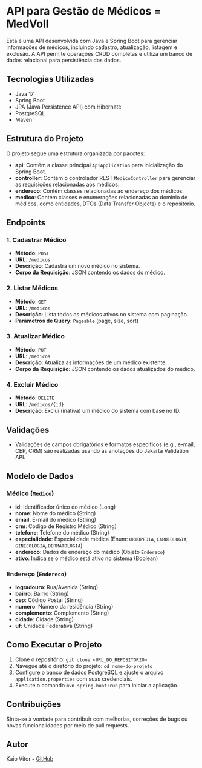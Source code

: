 # API para Gestão de Médicos = MedVoll

Esta é uma API desenvolvida com Java e Spring Boot para gerenciar informações de médicos, incluindo cadastro, atualização, listagem e exclusão. A API permite operações CRUD completas e utiliza um banco de dados relacional para persistência dos dados.

## Tecnologias Utilizadas

- Java 17
- Spring Boot
- JPA (Java Persistence API) com Hibernate
- PostgreSQL
- Maven

## Estrutura do Projeto

O projeto segue uma estrutura organizada por pacotes:

- **api**: Contém a classe principal `ApiApplication` para inicialização do Spring Boot.
- **controller**: Contém o controlador REST `MedicoController` para gerenciar as requisições relacionadas aos médicos.
- **endereco**: Contém classes relacionadas ao endereço dos médicos.
- **medico**: Contém classes e enumerações relacionadas ao domínio de médicos, como entidades, DTOs (Data Transfer Objects) e o repositório.

## Endpoints

### 1. Cadastrar Médico

- **Método**: `POST`
- **URL**: `/medicos`
- **Descrição**: Cadastra um novo médico no sistema.
- **Corpo da Requisição**: JSON contendo os dados do médico.

### 2. Listar Médicos

- **Método**: `GET`
- **URL**: `/medicos`
- **Descrição**: Lista todos os médicos ativos no sistema com paginação.
- **Parâmetros de Query**: `Pageable` (page, size, sort)

### 3. Atualizar Médico

- **Método**: `PUT`
- **URL**: `/medicos`
- **Descrição**: Atualiza as informações de um médico existente.
- **Corpo da Requisição**: JSON contendo os dados atualizados do médico.

### 4. Excluir Médico

- **Método**: `DELETE`
- **URL**: `/medicos/{id}`
- **Descrição**: Exclui (inativa) um médico do sistema com base no ID.

## Validações

- Validações de campos obrigatórios e formatos específicos (e.g., e-mail, CEP, CRM) são realizadas usando as anotações do Jakarta Validation API.

## Modelo de Dados

### Médico (`Medico`)

- **id**: Identificador único do médico (Long)
- **nome**: Nome do médico (String)
- **email**: E-mail do médico (String)
- **crm**: Código de Registro Médico (String)
- **telefone**: Telefone do médico (String)
- **especialidade**: Especialidade médica (Enum: `ORTOPEDIA`, `CARDIOLOGIA`, `GINECOLOGIA`, `DERMATOLOGIA`)
- **endereco**: Dados de endereço do médico (Objeto `Endereco`)
- **ativo**: Indica se o médico está ativo no sistema (Boolean)

### Endereço (`Endereco`)

- **logradouro**: Rua/Avenida (String)
- **bairro**: Bairro (String)
- **cep**: Código Postal (String)
- **numero**: Número da residência (String)
- **complemento**: Complemento (String)
- **cidade**: Cidade (String)
- **uf**: Unidade Federativa (String)

## Como Executar o Projeto

1. Clone o repositório: `git clone <URL_DO_REPOSITORIO>`
2. Navegue até o diretório do projeto: `cd nome-do-projeto`
3. Configure o banco de dados PostgreSQL e ajuste o arquivo `application.properties` com suas credenciais.
4. Execute o comando `mvn spring-boot:run` para iniciar a aplicação.

## Contribuições

Sinta-se à vontade para contribuir com melhorias, correções de bugs ou novas funcionalidades por meio de pull requests.

## Autor

Kaio Vitor - [GitHub](https://github.com/Kaio-0708)
